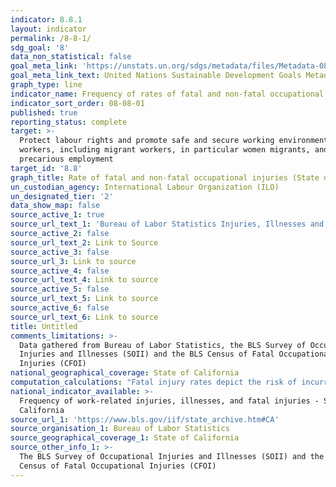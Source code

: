 ```yaml
---
indicator: 8.8.1
layout: indicator
permalink: /8-8-1/
sdg_goal: '8'
data_non_statistical: false
goal_meta_link: 'https://unstats.un.org/sdgs/metadata/files/Metadata-08-08-01.pdf'
goal_meta_link_text: United Nations Sustainable Development Goals Metadata (PDF 381 KB)
graph_type: line
indicator_name: Frequency of rates of fatal and non-fatal occupational injuries
indicator_sort_order: 08-08-01
published: true
reporting_status: complete
target: >-
  Protect labour rights and promote safe and secure working environments for all
  workers, including migrant workers, in particular women migrants, and those in
  precarious employment
target_id: '8.8'
graph_title: Rate of fatal and non-fatal occupational injuries (State of California)
un_custodian_agency: International Labour Organization (ILO)
un_designated_tier: '2'
data_show_map: false
source_active_1: true
source_url_text_1: 'Bureau of Labor Statistics Injuries, Illnesses and Fatalities'
source_active_2: false
source_url_text_2: Link to Source
source_active_3: false
source_url_3: Link to source
source_active_4: false
source_url_text_4: Link to source
source_active_5: false
source_url_text_5: Link to source
source_active_6: false
source_url_text_6: Link to source
title: Untitled
comments_limitations: >-
  Data gathered from Bureau of Labor Statistics, the BLS Survey of Occupational
  Injuries and Illnesses (SOII) and the BLS Census of Fatal Occupational
  Injuries (CFOI)
national_geographical_coverage: State of California
computation_calculations: "Fatal injury rates depict the risk of incurring a fatal occupational injury and can be used to compare risk among worker groups with varying employment levels. Since employment data are not collected by CFOI, fatal injury rates are calculated using CPS and LAUS data. Each state rate in the table above represents the number of fatal occupational injuries per 100,000 full-time equivalent workers and was calculated as:   Fatality rate = (NS/EHS) x 200,000,000 where        NS = number of fatal work injuries in the state        EHS = total hours worked by all employees in the state during the calendar year        200,000,000 = base for 100,000 equivalent full-time workers (working 40 hours per week, 50 weeks per year)              State rates by industry were imputed by using national-level \"average hours\"\x9D and \"at work\"\x9D information from CPS to calculate the average annual number of hours for each employee, since these data are not available at the state level. EHS (total hours worked by all employees in the state during the calendar year) was calculated as:   EHS = HWN x ES where        ES = State employment (from LAUS)        HWN = average annual number of hours for each employee at the national level (from CPS)"
national_indicator_available: >-
  Frequency of work-related injuries, illnesses, and fatal injuries - State of
  California
source_url_1: 'https://www.bls.gov/iif/state_archive.htm#CA'
source_organisation_1: Bureau of Labor Statistics
source_geographical_coverage_1: State of California
source_other_info_1: >-
  The BLS Survey of Occupational Injuries and Illnesses (SOII) and the BLS
  Census of Fatal Occupational Injuries (CFOI)
---
```

